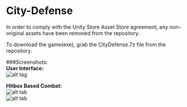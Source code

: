 # City-Defense

In order to comply with the Unity Store Asset Store agreement, any non-original assets have been removed from the repository. 

To download the game(exe), grab the CityDefense.7z file from the repository.

###Screenshots:   
**User Interface:**  
![alt tag](http://i.imgur.com/PjpXEVf.png)

**Hitbox Based Combat:**  
![alt tab](http://i.imgur.com/crlusZR.png)   
![alt tab](http://i.imgur.com/5Pgt51p.png)
